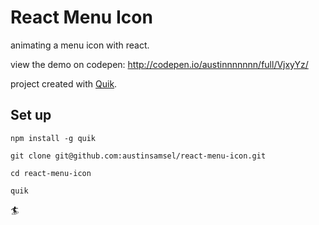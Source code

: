 # React Menu Icon

animating a menu icon with react.

view the demo on codepen: http://codepen.io/austinnnnnnn/full/VjxyYz/

project created with [Quik](https://github.com/satya164/quik).

## Set up

    npm install -g quik

    git clone git@github.com:austinsamsel/react-menu-icon.git

    cd react-menu-icon

    quik

🏄
    
